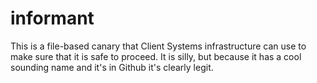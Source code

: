 # informant

This is a file-based canary that Client Systems infrastructure can use to make sure that it is safe to proceed. It is silly, but because it has a cool sounding name and it's in Github it's clearly legit. 
